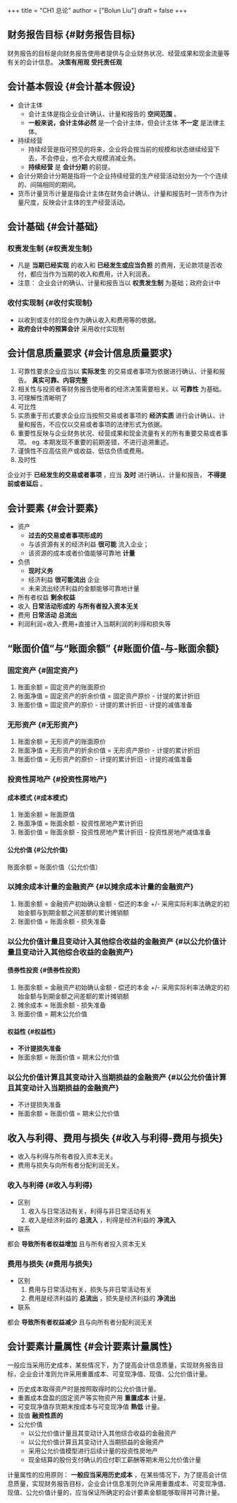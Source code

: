 +++
title = "CH1 总论"
author = ["Bolun Liu"]
draft = false
+++

## 财务报告目标 {#财务报告目标}

财务报告的目标是向财务报告使用者提供与企业财务状况、经营成果和现金流量等有关的会计信息。
**决策有用观** **受托责任观**


## 会计基本假设 {#会计基本假设}

-   会计主体
    -   会计主体是指企业会计确认、计量和报告的 **空间范围** 。
    -   **一般来说，会计主体必然** 是一个会计主体，但会计主体 **不一定** 是法律主体。
-   持续经营
    -   持续经营是指可预见的将来，企业将会按当前的规模和状态继续经营下去，不会停业，也不会大规模消减业务。
    -   **持续经营** 是 **会计分期** 的前提。
-   会计分期会计分期是指将一个企业持续经营的生产经营活动划分为一个个连续的、间隔相同的期间。
-   货币计量货币计量是指会计主体在财务会计确认、计量和报告时一货币作为计量尺度，反映会计主体的生产经营活动。


## 会计基础 {#会计基础}


### 权责发生制 {#权责发生制}

-   凡是 **当期已经实现** 的收入和 **已经发生或应当负担** 的费用，无论款项是否收付，都应当作为当期的收入和费用，计入利润表。
-   注意： 企业会计的确认、计量和报告当以 **权责发生制** 为基础；政府会计中


### 收付实现制 {#收付实现制}

-   以收到或支付的现金作为确认收入和费用等的依据。
-   **政府会计中的预算会计** 采用收付实现制


## 会计信息质量要求 {#会计信息质量要求}

1.  可靠性要求企业应当以 **实际发生** 的交易或者事项为依据进行确认、计量和报告。 **真实可靠、内容完整**
2.  相关性与投资者等财务报告使用者的经济决策需要相关。以 **可靠性** 为基础。
3.  可理解性清晰明了
4.  可比性
5.  实质重于形式要求企业应当按照交易或者事项的 **经济实质** 进行会计确认、计量和报告，不应仅以交易或者事项的法律形式为依据。
6.  重要性反映与企业财务状况、经营成果和现金流量有关的所有重要交易或者事项。
    eg. 本期发现不重要的前期差错，不进行追溯重述。
7.  谨慎性不应高估资产或收益、低估负债或费用。
8.  及时性

企业对于 **已经发生的交易或者事项** ，应当 **及时** 进行确认、计量和报告， **不得提前或者延后** 。


## 会计要素 {#会计要素}

-   资产
    -   **过去的交易或者事项形成的**
    -   与该资源有关的经济利益 **很可能** 流入企业；
    -   该资源的成本或者价值能够可靠地 **计量**
-   负债
    -   **现时义务**
    -   经济利益 **很可能流出** 企业
    -   未来流出经济利益的金额能够可靠地计量
-   所有者权益
    **剩余权益**
-   收入
    **日常活动形成的** **与所有者投入资本无关**
-   费用
    **日常活动** **总流出**
-   利润利润=收入-费用+直接计入当期利润的利得和损失等


## “账面价值”与“账面余额” {#账面价值-与-账面余额}


### 固定资产 {#固定资产}

1.  账面余额 = 固定资产的账面原价
2.  账面净值 = 固定资产的折余价值 = 固定资产原价 - 计提的累计折旧
3.  账面价值 = 固定资产的原价 - 计提的累计折旧 - 计提的减值准备


### 无形资产 {#无形资产}

1.  账面余额 = 无形资产的账面原价
2.  账面净值 = 无形资产的折余价值 = 无形资产原价 - 计提的累计折旧
3.  账面价值 = 无形资产的原价 - 计提的累计折旧 - 计提的减值准备


### 投资性房地产 {#投资性房地产}


#### 成本模式 {#成本模式}

1.  账面余额 = 账面原值
2.  账面净值 = 账面余额 - 投资性房地产累计折旧
3.  账面价值 = 账面余额 - 投资性房地产累计折旧 - 投资性房地产减值准备


#### 公允价值 {#公允价值}

账面余额 = 账面价值（公允价值）


### 以摊余成本计量的金融资产 {#以摊余成本计量的金融资产}

1.  账面余额 = 金融资产初始确认金额 - 偿还的本金 +/- 采用实际利率法确定的初始金额与到期金额之间差额的累计摊销额
2.  账面价值 = 账面余额 - 损失准备


### 以公允价值计量且变动计入其他综合收益的金融资产 {#以公允价值计量且变动计入其他综合收益的金融资产}


#### 债券性投资 {#债券性投资}

1.  账面余额 = 金融资产初始确认金额 - 偿还的本金 +/- 采用实际利率法确定的初始金额与到期金额之间差额的累计摊销额
2.  摊余成本 = 账面余额 - 损失准备
3.  账面价值 = 期末公允价值


#### 权益性 {#权益性}

-   **不计提损失准备**
-   账面余额 = 账面价值 = 期末公允价值


### 以公允价值计算且其变动计入当期损益的金融资产 {#以公允价值计算且其变动计入当期损益的金融资产}

-   不计提损失准备
-   账面余额 = 账面价值 = 期末公允价值


## 收入与利得、费用与损失 {#收入与利得-费用与损失}

-   收入与利得与所有者投入资本无关。
-   费用与损失与向所有者分配利润无关。


### 收入与利得 {#收入与利得}

-   区别
    1.  收入与日常活动有关，利得与非日常活动有关
    2.  收入是经济利益的 **总流入** ，利得是经济利益的 **净流入**
-   联系

都会 **导致所有者权益增加** 且与所有者投入资本无关


### 费用与损失 {#费用与损失}

-   区别
    1.  费用与日常活动有关，损失与非日常活动有关
    2.  费用是经济利益的 **总流出** ，损失是经济利益的 **净流出**
-   联系

都会 **导致所有者权益减少** 且与向所有者分配利润无关


## 会计要素计量属性 {#会计要素计量属性}

一般应当采用历史成本，某些情况下，为了提高会计信息质量，实现财务报告目标，企业会计准则允许采用重置成本、可变现净值、现值、公允价值计量。

-   历史成本取得资产时是按照取得时的公允价值计量。
-   重置成本盘盈的固定资产等实物资产用 **重置成本** 计量。
-   可变现净值存货期末按成本与可变现净值 **熟低** 计量。
-   现值
    **融资性质的**
-   公允价值
    -   以公允价值计量且其变动计入其他综合收益的金融资产
    -   以公允价值计算且其变动计入当期损益的金融资产
    -   采用公允价值模型进行后续计量的投资性房地产
    -   现金结算的股份支付确认的应付职工薪酬等期末用公允价值计量

计量属性的应用原则：
**一般应当采用历史成本** ，在某些情况下，为了提高会计信息质量，实现财务报告目标，企业会计信息准则允许采用重置成本、可变现净值、现值、公允价值计量的，应当保证所确定的会计要素金额能够取得并可靠计量。
